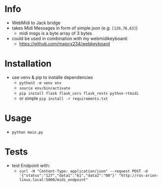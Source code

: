 # Info
- WebMidi to Jack bridge
- takes Midi Messages in form of simple json (e.g: ```[129,76,63]```)
  - midi msgs is a byte array of 3 bytes
- could be used in combination with my webmidikeyboard:
  - https://github.com/majorx234/webkeyboard

# Installation
- use venv & pip to installe dependencies
  - `python3 -m venv env`
  - `source env/bin/activate`
  - `pip install flask flask_cors flask_restx python-rtmidi`
  - or simple `pip install -r requirements.txt`

# Usage
- `python main.py`

# Tests
- test Endpoint with:
  - `curl -H "Content-Type: application/json" --request POST -d '{"status":"127","data1":"61","data2":"00"}' "http://ros-arion-linux.local:5000/midi_endpoint"`
